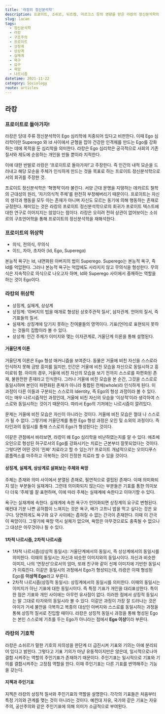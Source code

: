```yaml
---
title: '라캉의 정신분석학'
description: 프로이트, 소쉬르, 뒤르켐, 마르크스 등의 영향을 받은 라캉의 정신분석학의 핵심 내용을 살펴보자.
slug: lacan
tags:
  - 정신분석학
  - 라캉
  - 구조주의
  - 프로이트
  - 상징계
  - 상상계
  - 실재계
  - 욕구
  - 요구
  - 욕망
  - 나르시즘
datetime: 2021-11-22
category: Sociology
route: articles
---
```


## 라캉
### 프로이트로 돌아가자!
라캉은 당대 주류 정신분석학이 Ego 심리학에 치중되어 있다고 비판한다. 이때 Ego 심리학이란 Superego 와 Id 사이에서 균형을 잡아 건강한 인격체를 만드는 Ego를 강화하는 데에 목적을 둔 심리학을 의미한다. 라캉은 Ego 심리학은 궁극적으로 사회의 기존 질서와 제도에 순응하는 개인을 만들 뿐이라 지적한다.


이에 대한 반발로 라캉은 ‘프로이트로 돌아가자!’고 주장한다. 즉 인간의 내적 모순을 드러내고 해당 모순을 주체가 인식하게 만드는 것을 목표로 하는 프로이트 정신분석학으로서의 회귀를 주장한 것.


프로이트 정신분석학은 ‘혁명적’이라 불린다. 서양 근대 문명을 지탱하는 데카르트 철학의 근대성의 원리, ‘자기의식적 주체’를 완전히 부정해버리기 때문이다. 프로이트는 자신의 생각과 행동을 모두 아는 존재가 아니며 자신도 모르는 동기에 의해 행동하는 존재로 규정한다.
재미있는 것은 라캉의 프로이트 정신분석학으로의 회귀가 프로이트 텍스트에 대한 연구로 이어지지는 않았다는 점이다. 라캉은 오히려 전혀 상관이 없어보이는 소쉬르의 구조언어학을 통해 프로이트의 정신분석학을 재해석한다.
### 프로이트의 위상학
- 의식, 전의식, 무의식
- 이드, 자아, 초자아 (Id, Ego, Superego)

본능적 욕구는 Id, 내면화된 아버지의 법이 Superego. Superego는 본능적 욕구, 즉 Id를 억압한다. 그러나 본능적 욕구는 억압에도 사라지지 않고 무의식을 형성한다. 무의식은 지속적으로 의식으로 나오고자 하며, Id와 Superego 사이에서 중재하는 역할을 하는 것이 Ego이다.

### 라캉의 위상학
- 상징계, 실재계, 상상계
- 상징계: ‘아버지의 법을 매개로 형성된 상호주관적 질서’, 삼자관계. 언어의 질서, 즉 기표들의 질서.
- 실재계: 상징계에 담기지 못하는 잔여물들의 영역이다. 기표(언어)로 표현되지 못하는 것들의 집합이라 볼 수 있다.
- 상상계: 인간 주체가 이미지와 맺는 이자관계로, 거울단계 이론을 통해 설명된다.
#### 거울단계 이론
거울단계 이론은 Ego 형성 매커니즘을 보여준다. 동물은 거울에 비친 자신을 스스로라 인식하지 못해 금방 흥미를 잃지만, 인간은 거울에 비친 모습을 자신으로 동일시하고 흥미로워 함. 아이의 경우, 거울에 비친 자신의 모습을 보기 전까지 스스로를 파편화된 존재, 불완전한 존재라고 인식한다. 그러나 거울에 비친 모습을 본 순간, 그것을 스스로로 동일시하며 본인이 파편화된 존재가 아니라 통합된 전체(whole)라 인식하게 된다. 이 과정이 다른 이들과 구분되는 스스로의 Identity, 즉 Ego의 형성 과정이라 볼 수 있다. 이는 매우 나르시즘적인 과정인데, 거울에 비친 자신의 모습을 ‘이상적’이라 생각하여 스스로와 동일시하는 것이기 때문이다. 따라서 Ego의 기저에는 나르시즘이 깔려있다.


문제는 거울에 비친 모습은 자신이 아니라는 것이다. 거울에 비친 모습은 절대 나 스스로가 될 수 없다. 그렇기에 거울단계를 통한 Ego 형성 과정은 오인 및 소외의 과정이다. 즉 타인과의 동일시를 통해 스스로의 Ego가 형성된다는 것이다. 


이같은 관점에서 바라보면, 라캉이 왜 Ego 심리학을 비난하였는지를 알 수 있다. 애초에 오인으로 형성된 허구로서의 Ego를 강화시키는 치료는 근본부터 잘못되었다는 것이다. 그렇다면 어떤 것이 ‘진짜’ 치료라고 할 수 있는가? 프로이트 개념적으로는 오이디푸스 콤플렉스를 마주하고 극복하는 것이 진정한 치료라 할 수 있을 것이다.
#### 상징계, 실제계, 상상계로 살펴보는 주체와 욕망
주체는 존재와 의미 사이에서 분열된 존재로, 필연적으로 결핍된 존재다. 이때 의미화되지 않는 부분들이 실재계다. 그런데 의미화되지 않는다는 부분들은 기표를 통한 의미보다 더욱 ‘주체’를 잘 표현하며, 이에 따라 주체는 실재계에 속한다고 이야기할 수 있다. 


욕구는 실재계에 속한다. 실재계에 속한 욕구가 언어화되면 상징계의 요구로 변형된다. 예컨대 기분 나쁜 공허함이 느껴지는 것은 욕구, 배가 고프니 밥을 먹고 싶다는 것은 요구다. 당연하게도 욕구와 요구 사이에는 좁혀질 수 없는 간극이 존재한다. 이때 이 간극이 욕망이다. 그렇기에 욕망 역시 실체가 없으며, 욕망은 아무것으로도 충족될 수 없으나 그 대상은 아무것이나 될 수 있다.
#### 1차적 나르시즘, 2차적 나르시즘
- 1차적 나르시즘(상상적 동일시): 거울단계에서의 동일시, 즉 상상계에서의 동일시를 의미한다. 이때의 동일시는 자신과 비슷한 이미지와의 동일시이다. 자신과 비슷한 이미지, 나의 ‘연장선’으로서의 엄마, 또래 친구와 같이 신체 이미지에 기반한 동일시가 이뤄진다. 이같은 동일시의 과정에서 Ego가 형성되는데, 라캉은 이때 형성된 Ego를 **이상적 Ego**라고 부른다.
- 2차적 나르시즘(상징적 동일시): 상징계에서의 동일시를 의미한다. 이때의 동일시는 이미지가 아닌 기표에 대한 동일시이다. 즉 특정 기표가 개인을 대리표상한다. 특이한 점은 기표와 개인 사이에는 아무런 유사점이 없다. 이러한 점에서 상징적 동일시는 말 그대로 타자와의 동일시라 볼 수 있다. 이같은 과정이 가장 잘 드러나는 것은 아이가 거세 불안을 극복하고 복종의 대상인 아버지와 스스로를 동일시하는 과정을 통해 상징적 질서로 진입할 때이다. 라캉은 상징적 동일시 과정을 통해 형성된 Ego는 본인 스스로에 기초를 두는 Ego가 아니라는 점에서 **Ego 이상**이라 부른다.
### 라캉의 기호학
라캉은 소쉬르가 말한 기호의 자의성을 한단계 더 급진시켜 기표와 기의는 아예 분리되어 있다고 밝힌다. 그렇다고 기표 기의가 마냥 유동적이지만은 않은데, 일시적으로나마 결합 시켜주는 역할의 주인기표가 존재하기 때문이다. 주인기표는 일시적으로 기표와 기의를 결합시켜주는 고정점 역할을 한다. 이때 주인기표는 다른 기표를 번역해주는 기능을 갖는다.
#### 지젝과 주인기표
지젝은 라캉의 상징적 질서와 주인기표의 역할을 설명한다. 각각의 기표들은 처음부터 특정 기의와 관계를 맺는 것이 아니라는 것이다. 예컨대 자유, 국가와 같은 기표는 자유주의, 공산주의와 같은 주인기표에 의해 의미가 소급적으로 부여된다.